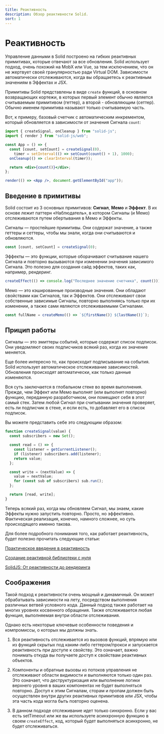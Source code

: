 ```yaml
---
title: Реактивность
description: Обзор реактивности Solid.
sort: 1
---
```


# Реактивность

Управление данными в Solid построено на гибких реактивных примитивах, которые отвечают за все обновления. Solid использует подход, очень похожий на MobX или Vue, за тем исключением, что он не жертвует своей гранулярностью ради Virtual DOM. Зависимости автоматически отслеживаются, когда вы обращаетесь к реактивным значениям в Эффектах и JSX.

Примитивы Solid представлены в виде `create` функций, в основном возвращающих кортежи, в которых первый элемент обычно является считываемым примитивом (геттер), а второй - обновляющим (сеттер). Обычно именем примитива называют только считываемую часть.

Вот, к примеру, базовый счетчик с автоматическим инкрементом, который обновляется в зависимости от значения Сигнала `count`:

```jsx
import { createSignal, onCleanup } from "solid-js";
import { render } from "solid-js/web";

const App = () => {
  const [count, setCount] = createSignal(0),
    timer = setInterval(() => setCount(count() + 1), 1000);
  onCleanup(() => clearInterval(timer));

  return <div>{count()}</div>;
};

render(() => <App />, document.getElementById("app"));
```

## Введение в примитивы

Solid состоит из 3 основных примитивов: **Сигнал**, **Мемо** и **Эффект**. В их основе лежит паттерн «Наблюдатель», в котором Сигналы (и Мемо) отслеживаются путем обертывания в Мемо и Эффекты.

Сигналы — простейшие примитивы. Они содержат значение, а также геттеры и сеттеры, чтобы мы знали, когда они считываются и обновляются.

```js
const [count, setCount] = createSignal(0);
```

Эффекты — это функции, которые оборачивают считывание нашего Сигнала и повторно вызываются при изменении значения зависимого Сигнала. Это полезно для создания сайд эффектов, таких как, например, рендеринг.

```js
createEffect(() => console.log("Последнее значение счетчика", count()));
```

Мемо — это кэшированные производные значения. Они обладают свойствами как Сигналов, так и Эффектов. Они отслеживают свои собственные зависимые Сигналы, повторно выполняясь только при их изменении, а также сами являются отслеживаемыми Сигналами.

```js
const fullName = createMemo(() => `${firstName()} ${lastName()}`);
```

## Прицип работы

Сигналы — это эмиттеры событий, которые содержат список подписок. Они уведомляют своих подписчиков всякий раз, когда их значение меняется.

Еще более интересно то, как происходит подписывание на события. Solid использует автоматическое отслеживание зависимостей. Обновления происходят автоматически, как только данные изменяются.

Вся суть заключается в глобальном стеке во время выполнения. Прежде, чем Эффект или Мемо выполнят (или выполнят повторно) функцию, переданную разработчиком, они помещают себя в этот самый стек. Затем любой Сигнал при считывании значения проверяет, есть ли подписчик в стеке, и если есть, то добавляет его в список подписок.

Вы можете представить себе это следующим образом:

```js
function createSignal(value) {
  const subscribers = new Set();

  const read = () => {
    const listener = getCurrentListener();
    if (listener) subscribers.add(listener);
    return value;
  };

  const write = (nextValue) => {
    value = nextValue;
    for (const sub of subscribers) sub.run();
  };

  return [read, write];
}
```

Теперь всякий раз, когда мы обновляем Сигнал, мы знаем, какие Эффекты нужно запустить повторно. Просто, но эффективно. Фактическая реализация, конечно, намного сложнее, но суть происходящего именно такова.

Для более подробного понимания того, как работает реактивность, будет полезно прочитать следующие статьи:

[Практическое введение в реактивность](https://dev.to/ryansolid/a-hands-on-introduction-to-fine-grained-reactivity-3ndf)

[Создание реактивной библиотеки с нуля](https://dev.to/ryansolid/building-a-reactive-library-from-scratch-1i0p)

[SolidJS: От реактивности до рендеринга](https://indepth.dev/posts/1289/solidjs-reactivity-to-rendering)

## Соображения

Такой подход к реактивности очень мощный и динамичный. Он может обрабатывать зависимости на лету, посредством выполнения различных ветвей условного кода. Данный подход также работает на многих уровнях косвенного обращения. Также отслеживается любая функция, выполняемая внутри области отслеживания.

Однако есть некоторые ключевые особенности поведения и компромиссы, о которых мы должны знать.

1. Вся реактивность отслеживается из вызовов функций, впрямую или из функций скрытых под каким-либо геттером/прокси и запускается реактивность при доступе к свойству. Это означает, важно понимать откуда вы получаете доступ к свойствам реактивных объектов.

2. Компоненты и обратные вызовы из потоков управления не отслеживают области видимости и выполняются только один раз. Это означает, что деструктуризация или выполнение логики верхнего уровня в ваших компонентах не будет выполняться повторно. Доступ к этим Сигналам, сторам и пропам должен быть осуществлен внутри других реактивных примитивов или JSX, чтобы эта часть кода могла быть повторно оценена.

3. В данном подходе отслеживание идет только синхронно. Если у вас есть setTimeout или же вы используете асинхронную функцию в своем `createEffect`, код, который будет выполняться асинхронно, не будет отслеживаться.
